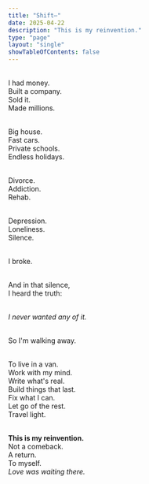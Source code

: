 ```yaml
---
title: "Shift—"
date: 2025-04-22
description: "This is my reinvention."
type: "page"
layout: "single"
showTableOfContents: false
---
```


&nbsp;  
I had money.  
Built a company.  
Sold it.  
Made millions.  

&nbsp;  
Big house.  
Fast cars.  
Private schools.  
Endless holidays.  

&nbsp;  
Divorce.  
Addiction.  
Rehab. 

&nbsp;  
Depression.  
Loneliness.  
Silence.  

&nbsp;  
I broke.  

&nbsp;  
And in that silence,  
I heard the truth:  

&nbsp;  
*I never wanted any of it.*  

&nbsp;  
So I'm walking away.  

&nbsp;  
To live in a van.  
Work with my mind.  
Write what's real.  
Build things that last.  
Fix what I can.  
Let go of the rest.  
Travel light.  

&nbsp;  
**This is my reinvention.**  
Not a comeback.  
A return.  
To myself.  
*Love was waiting there.*
